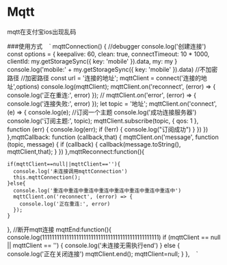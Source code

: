 # Mqtt
mqtt在支付宝ios出现乱码


###使用方式
` ` `
mqttConnection() {
      //debugger
      console.log('创建连接')
      const options = {
        keepalive: 60,
        clean: true, 
        connectTimeout: 10 * 1000,
        clientId:  my.getStorageSync({ key: 'mobile' }).data,
        my: my
      }
      console.log('mobile:' +  my.getStorageSync({ key: 'mobile' }).data)
      //不加密路径
      //加密路径
      const url = '连接的地址';
      mqttClient = connect('连接的地址',options)
      console.log(mqttClient);
      mqttClient.on('reconnect', (error) => {
        console.log('正在重连:', error)
      });
      //
      mqttClient.on('error', (error) => {
        console.log('连接失败:', error)
      });
      let topic = '地址';
      mqttClient.on('connect', (e) => {
        console.log(e);
        //订阅一个主题
        console.log('成功连接服务器')
        console.log('订阅主题:', topic);
        mqttClient.subscribe(topic, { qos: 1 }, function (err) {
          console.log(err);
          if (!err) {
            console.log("订阅成功")
          }
        })
      })
    },mqttCallback: function (callback,that) {
    mqttClient.on('message', function (topic, message) {
      if (callback) {
        callback(message.toString(), mqttClient,that);
      }
    })
  },mqttReconnect:function(){

    if(mqttClient==null||mqttClient==''){
      console.log('未连接调用mqttConnection')
      this.mqttConnection();
    }else{
      console.log('重连中重连中重连中重连中重连中重连中重连中重连中')
      mqttClient.on('reconnect', (error) => {
        console.log('正在重连:', error)
      });
    }
  },
  //断开mqtt连接
  mqttEnd:function(){
    console.log(111111111111111111111111111111111111111111111111)
    if (mqttClient == null || mqttClient == '') {
      console.log('未连接无需执行end')
    } else {
      console.log('正在关闭连接')
      mqttClient.end();
      mqttClient=null;
    }
  },
  ` ` `
